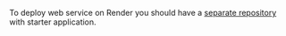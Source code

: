 To deploy web service on Render you should have a
[separate repository](https://github.com/foobar167/web_api_for_render)
with starter application.
